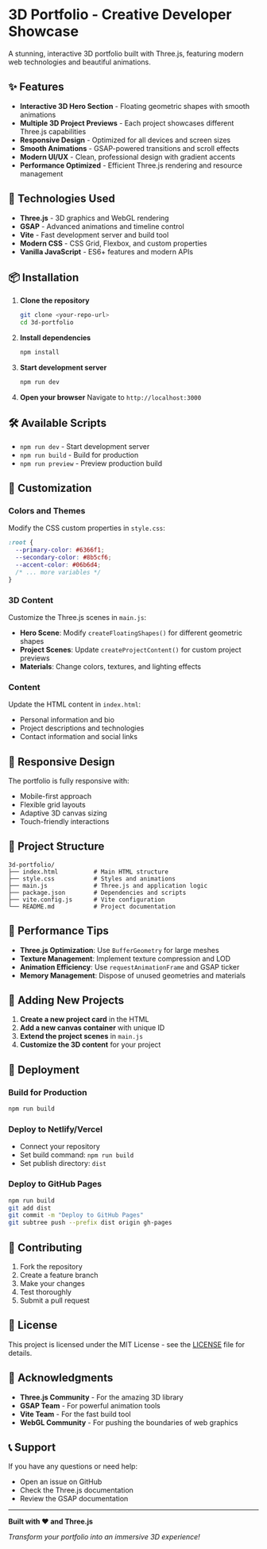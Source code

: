 # 3D Portfolio - Creative Developer Showcase

A stunning, interactive 3D portfolio built with Three.js, featuring modern web technologies and beautiful animations.

## ✨ Features

- **Interactive 3D Hero Section** - Floating geometric shapes with smooth animations
- **Multiple 3D Project Previews** - Each project showcases different Three.js capabilities
- **Responsive Design** - Optimized for all devices and screen sizes
- **Smooth Animations** - GSAP-powered transitions and scroll effects
- **Modern UI/UX** - Clean, professional design with gradient accents
- **Performance Optimized** - Efficient Three.js rendering and resource management

## 🚀 Technologies Used

- **Three.js** - 3D graphics and WebGL rendering
- **GSAP** - Advanced animations and timeline control
- **Vite** - Fast development server and build tool
- **Modern CSS** - CSS Grid, Flexbox, and custom properties
- **Vanilla JavaScript** - ES6+ features and modern APIs

## 📦 Installation

1. **Clone the repository**
   ```bash
   git clone <your-repo-url>
   cd 3d-portfolio
   ```

2. **Install dependencies**
   ```bash
   npm install
   ```

3. **Start development server**
   ```bash
   npm run dev
   ```

4. **Open your browser**
   Navigate to `http://localhost:3000`

## 🛠️ Available Scripts

- `npm run dev` - Start development server
- `npm run build` - Build for production
- `npm run preview` - Preview production build

## 🎨 Customization

### Colors and Themes
Modify the CSS custom properties in `style.css`:
```css
:root {
  --primary-color: #6366f1;
  --secondary-color: #8b5cf6;
  --accent-color: #06b6d4;
  /* ... more variables */
}
```

### 3D Content
Customize the Three.js scenes in `main.js`:
- **Hero Scene**: Modify `createFloatingShapes()` for different geometric shapes
- **Project Scenes**: Update `createProjectContent()` for custom project previews
- **Materials**: Change colors, textures, and lighting effects

### Content
Update the HTML content in `index.html`:
- Personal information and bio
- Project descriptions and technologies
- Contact information and social links

## 📱 Responsive Design

The portfolio is fully responsive with:
- Mobile-first approach
- Flexible grid layouts
- Adaptive 3D canvas sizing
- Touch-friendly interactions

## 🔧 Project Structure

```
3d-portfolio/
├── index.html          # Main HTML structure
├── style.css           # Styles and animations
├── main.js             # Three.js and application logic
├── package.json        # Dependencies and scripts
├── vite.config.js      # Vite configuration
└── README.md           # Project documentation
```

## 🎯 Performance Tips

- **Three.js Optimization**: Use `BufferGeometry` for large meshes
- **Texture Management**: Implement texture compression and LOD
- **Animation Efficiency**: Use `requestAnimationFrame` and GSAP ticker
- **Memory Management**: Dispose of unused geometries and materials

## 🌟 Adding New Projects

1. **Create a new project card** in the HTML
2. **Add a new canvas container** with unique ID
3. **Extend the project scenes** in `main.js`
4. **Customize the 3D content** for your project

## 🚀 Deployment

### Build for Production
```bash
npm run build
```

### Deploy to Netlify/Vercel
- Connect your repository
- Set build command: `npm run build`
- Set publish directory: `dist`

### Deploy to GitHub Pages
```bash
npm run build
git add dist
git commit -m "Deploy to GitHub Pages"
git subtree push --prefix dist origin gh-pages
```

## 🤝 Contributing

1. Fork the repository
2. Create a feature branch
3. Make your changes
4. Test thoroughly
5. Submit a pull request

## 📄 License

This project is licensed under the MIT License - see the [LICENSE](LICENSE) file for details.

## 🙏 Acknowledgments

- **Three.js Community** - For the amazing 3D library
- **GSAP Team** - For powerful animation tools
- **Vite Team** - For the fast build tool
- **WebGL Community** - For pushing the boundaries of web graphics

## 📞 Support

If you have any questions or need help:
- Open an issue on GitHub
- Check the Three.js documentation
- Review the GSAP documentation

---

**Built with ❤️ and Three.js**

*Transform your portfolio into an immersive 3D experience!*

